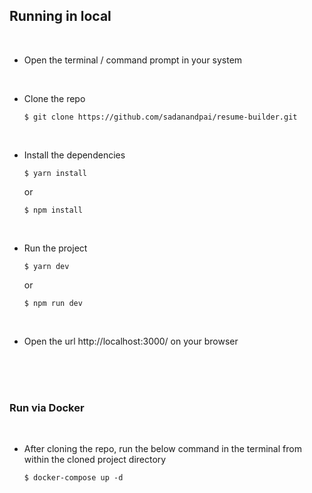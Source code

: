 ## Running in local

<br>

- Open the terminal / command prompt in your system

  <br>

- Clone the repo

  ```
  $ git clone https://github.com/sadanandpai/resume-builder.git
  ```

  <br>

- Install the dependencies

  ```
  $ yarn install
  ```

  or

  ```
  $ npm install
  ```

  <br>

- Run the project

  ```
  $ yarn dev
  ```

  or

  ```
  $ npm run dev
  ```

  <br>

- Open the url http://localhost:3000/ on your browser

<br><br><br>

### Run via Docker

<br>

- After cloning the repo, run the below command in the terminal from within the cloned project directory

  ```
  $ docker-compose up -d
  ```
